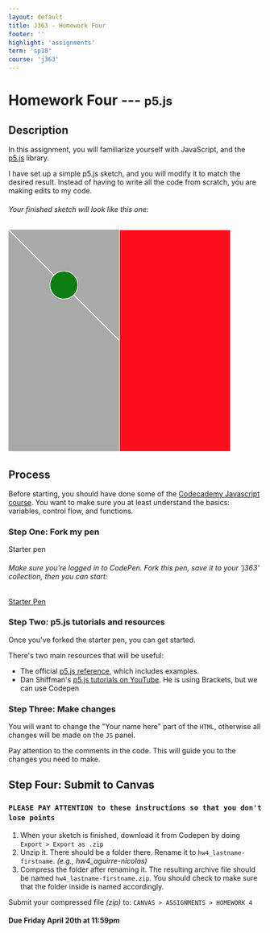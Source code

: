 ```yaml
---
layout: default
title: J363 - Homework Four
footer: ''
highlight: 'assignments'
term: 'sp18'
course: 'j363'
---
```

# Homework Four --- <small>p5.js</small>
## Description
In this assignment, you will familiarize yourself with JavaScript, and the [p5.js](https://p5js.org/) library.

I have set up a simple p5.js sketch, and you will modify it to match the desired result. Instead of having to write all the code from scratch, you are making edits to my code.

<div class="card-block">
  <h6 class="card-text">Your finished sketch will look like this one:</h6>
  <img src="img/hw4-finished.png" alt="homework 4 finished" class="img-fluid">
</div>

## Process
Before starting, you should have done some of the [Codecademy Javascript course](https://www.codecademy.com/learn/learn-javascript). You want to make sure you at least understand the basics: variables, control flow, and functions.

### Step One: Fork my pen
<div class="card-block">
  <p class="card-text lead">Starter pen</p>
  <h6 class="card-text">Make sure you're logged in to CodePen. Fork this pen, save it to your 'j363' collection, then you can start:</h6>
  <a href="https://codepen.io/novonagu/pen/WzmGrZ" class="btn btn-primary" target="_blank">Starter Pen</a>
</div>

### Step Two: p5.js tutorials and resources
Once you've forked the starter pen, you can get started.

There's two main resources that will be useful:
 * The official [p5.js reference](https://p5js.org/reference/), which includes examples.
 * Dan Shiffman's [p5.js tutorials on YouTube](https://youtu.be/D1ELEeIs0j8). He is using Brackets, but we can use Codepen

### Step Three: Make changes
You will want to change the "Your name here" part of the `HTML`, otherwise all changes will be made on the `JS` panel.

Pay attention to the comments in the code. This will guide you to the changes you need to make.

## Step Four: Submit to Canvas
### `PLEASE PAY ATTENTION to these instructions so that you don't lose points`
1. When your sketch is finished, download it from Codepen by doing `Export > Export as .zip`
2. Unzip it. There should be a folder there. Rename it to `hw4_lastname-firstname`. _(e.g., hw4_aguirre-nicolas)_
3. Compress the folder after renaming it. The resulting archive file should be named `hw4_lastname-firstname.zip`. You should check to make sure that the folder inside is named accordingly.

Submit your compressed file _(zip)_ to: `CANVAS > ASSIGNMENTS > HOMEWORK 4`

#### **Due Friday April 20th at 11:59pm**